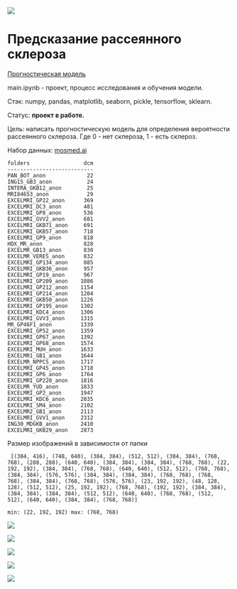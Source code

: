 ![](https://github.com/salfa-ru/doct24_neural-network/blob/main/multiple_sclerosis/Dmitry/img/c6e5c47311949440d1fee4d8c6df71bf.jpg)

# Предсказание рассеянного склероза

<a href='https://github.com/salfa-ru/doct24_neural-network/blob/main/multiple_sclerosis/Dmitry/main.ipynb'> Прогностическая модель </a> </br>

main.ipynb - проект, процесс исследования и обучения модели.</br>

Стэк: numpy, pandas, matplotlib, seaborn, pickle, tensorflow, sklearn.

Статус: **проект в работе.**

Цель: написать прогностическую модель для определения вероятности рассеянного склероза. Где 0 - нет склероза, 1 - есть склероз.

Набор данных: <a href='https://mosmed.ai/en/datasets/aie21selftestmri/'> mosmed.ai </a> </br>

```
folders                 dcm
---------------------------
PAN_BOT_anon             22
ING15_GB3_anon           24
INTERA_GKB12_anon        25
MRI84653_anon            29
EXCELMRI_GP22_anon      369
EXCELMRI_DC3_anon       481
EXCELMRI_GP8_anon       536
EXCELMRI_GVV2_anon      681
EXCELMRI_GKB71_anon     691
EXCELMRI_GKB57_anon     718
EXCELMRI_GP9_anon       818
HDX_MR_anon             828
EXCELMR_GB13_anon       830
EXCELMR_VERES_anon      832
EXCELMRI_GP134_anon     885
EXCELMRI_GKB36_anon     957
EXCELMRI_GP19_anon      967
EXCELMRI_GP209_anon    1086
EXCELMRI_GP212_anon    1154
EXCELMRI_GP214_anon    1204
EXCELMRI_GKB50_anon    1226
EXCELMRI_GP195_anon    1302
EXCELMRI_KDC4_anon     1306
EXCELMRI_GVV3_anon     1315
MR_GP46F1_anon         1339
EXCELMRI_GP52_anon     1359
EXCELMRI_GP67_anon     1392
EXCELMRI_GP68_anon     1574
EXCELMRI_MUH_anon      1633
EXCELMR1_GB1_anon      1644
EXCELMR_NPPCS_anon     1717
EXCELMRI_GP45_anon     1718
EXCELMRI_GP6_anon      1764
EXCELMRI_GP220_anon    1816
EXCELMR_YUD_anon       1833
EXCELMRI_GP2_anon      1947
EXCELMRI_KDC6_anon     2035
EXCELMRI_SM4_anon      2102
EXCELMR2_GB1_anon      2113
EXCELMRI_GVV1_anon     2312
ING30_MDGKB_anon       2410
EXCELMRI_GKB29_anon    2873
```
Размер изображений в зависимости от папки
```
 [(384, 416), (748, 640), (384, 384), (512, 512), (384, 384), (768, 768), (288, 288), (640, 640), (384, 384), (384, 384), (768, 768), (22, 192, 192), (384, 384), (768, 768), (640, 640), (512, 512), (768, 768), (384, 384), (576, 576), (384, 384), (384, 384), (768, 768), (768, 768), (384, 384), (768, 768), (576, 576), (23, 192, 192), (48, 128, 128), (512, 512), (25, 192, 192), (768, 768), (192, 192), (384, 384), (384, 384), (384, 384), (512, 512), (640, 640), (768, 768), (512, 512), (640, 640), (384, 384), (768, 768)]

min: (22, 192, 192) max: (768, 768)
```
![](https://github.com/salfa-ru/doct24_neural-network/blob/main/multiple_sclerosis/Dmitry/img/2023-06-10_06-36-03.png)

![](https://github.com/salfa-ru/doct24_neural-network/blob/main/multiple_sclerosis/Dmitry/img/subplots.png)

![](https://github.com/salfa-ru/doct24_neural-network/blob/main/multiple_sclerosis/Dmitry/img/acc.png)

![](https://github.com/salfa-ru/doct24_neural-network/blob/main/multiple_sclerosis/Dmitry/img/loss.png)

![](https://github.com/salfa-ru/doct24_neural-network/blob/main/multiple_sclerosis/Dmitry/img/cm.png)
